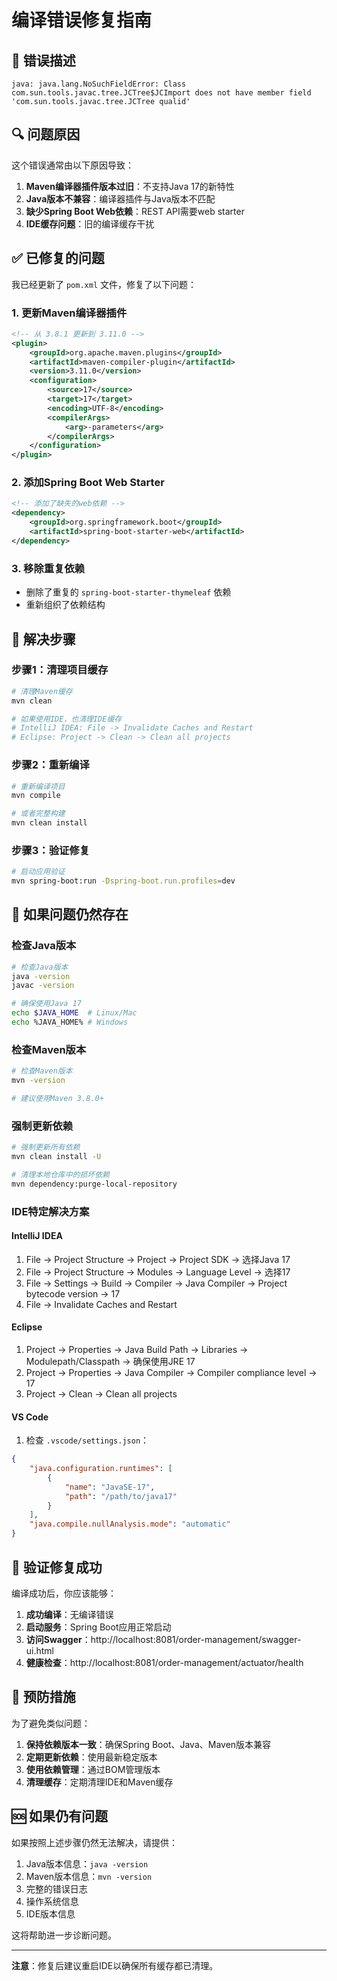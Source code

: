 # 编译错误修复指南

## 🐛 错误描述

```
java: java.lang.NoSuchFieldError: Class com.sun.tools.javac.tree.JCTree$JCImport does not have member field 'com.sun.tools.javac.tree.JCTree qualid'
```

## 🔍 问题原因

这个错误通常由以下原因导致：

1. **Maven编译器插件版本过旧**：不支持Java 17的新特性
2. **Java版本不兼容**：编译器插件与Java版本不匹配
3. **缺少Spring Boot Web依赖**：REST API需要web starter
4. **IDE缓存问题**：旧的编译缓存干扰

## ✅ 已修复的问题

我已经更新了 `pom.xml` 文件，修复了以下问题：

### 1. 更新Maven编译器插件
```xml
<!-- 从 3.8.1 更新到 3.11.0 -->
<plugin>
    <groupId>org.apache.maven.plugins</groupId>
    <artifactId>maven-compiler-plugin</artifactId>
    <version>3.11.0</version>
    <configuration>
        <source>17</source>
        <target>17</target>
        <encoding>UTF-8</encoding>
        <compilerArgs>
            <arg>-parameters</arg>
        </compilerArgs>
    </configuration>
</plugin>
```

### 2. 添加Spring Boot Web Starter
```xml
<!-- 添加了缺失的web依赖 -->
<dependency>
    <groupId>org.springframework.boot</groupId>
    <artifactId>spring-boot-starter-web</artifactId>
</dependency>
```

### 3. 移除重复依赖
- 删除了重复的 `spring-boot-starter-thymeleaf` 依赖
- 重新组织了依赖结构

## 🚀 解决步骤

### 步骤1：清理项目缓存
```bash
# 清理Maven缓存
mvn clean

# 如果使用IDE，也清理IDE缓存
# IntelliJ IDEA: File -> Invalidate Caches and Restart
# Eclipse: Project -> Clean -> Clean all projects
```

### 步骤2：重新编译
```bash
# 重新编译项目
mvn compile

# 或者完整构建
mvn clean install
```

### 步骤3：验证修复
```bash
# 启动应用验证
mvn spring-boot:run -Dspring-boot.run.profiles=dev
```

## 🔧 如果问题仍然存在

### 检查Java版本
```bash
# 检查Java版本
java -version
javac -version

# 确保使用Java 17
echo $JAVA_HOME  # Linux/Mac
echo %JAVA_HOME% # Windows
```

### 检查Maven版本
```bash
# 检查Maven版本
mvn -version

# 建议使用Maven 3.8.0+
```

### 强制更新依赖
```bash
# 强制更新所有依赖
mvn clean install -U

# 清理本地仓库中的损坏依赖
mvn dependency:purge-local-repository
```

### IDE特定解决方案

#### IntelliJ IDEA
1. File → Project Structure → Project → Project SDK → 选择Java 17
2. File → Project Structure → Modules → Language Level → 选择17
3. File → Settings → Build → Compiler → Java Compiler → Project bytecode version → 17
4. File → Invalidate Caches and Restart

#### Eclipse
1. Project → Properties → Java Build Path → Libraries → Modulepath/Classpath → 确保使用JRE 17
2. Project → Properties → Java Compiler → Compiler compliance level → 17
3. Project → Clean → Clean all projects

#### VS Code
1. 检查 `.vscode/settings.json`：
```json
{
    "java.configuration.runtimes": [
        {
            "name": "JavaSE-17",
            "path": "/path/to/java17"
        }
    ],
    "java.compile.nullAnalysis.mode": "automatic"
}
```

## 🎯 验证修复成功

编译成功后，你应该能够：

1. **成功编译**：无编译错误
2. **启动服务**：Spring Boot应用正常启动
3. **访问Swagger**：http://localhost:8081/order-management/swagger-ui.html
4. **健康检查**：http://localhost:8081/order-management/actuator/health

## 📝 预防措施

为了避免类似问题：

1. **保持依赖版本一致**：确保Spring Boot、Java、Maven版本兼容
2. **定期更新依赖**：使用最新稳定版本
3. **使用依赖管理**：通过BOM管理版本
4. **清理缓存**：定期清理IDE和Maven缓存

## 🆘 如果仍有问题

如果按照上述步骤仍然无法解决，请提供：

1. Java版本信息：`java -version`
2. Maven版本信息：`mvn -version`
3. 完整的错误日志
4. 操作系统信息
5. IDE版本信息

这将帮助进一步诊断问题。

---

**注意**：修复后建议重启IDE以确保所有缓存都已清理。